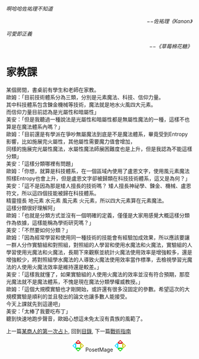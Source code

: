 *啊哈哈佐祐理不知道*  
<p align="right"><i>−−佐祐理《Kanon》</i></p>

*可愛即正義*  
<p align="right"><i>−−《草莓棉花糖》</i></p>

# 家教課
某個房間，書桌前有學生和老師在家教。   
歐姆：「目前技術體系分為三類，分別是元素魔法、科技、信仰力量。   
其中科技體系包含鍊金機械等技術，魔法就是地水火風四大元素。   
而信仰力量目前認為是光屬性和暗屬性」   
美安：「但是我聽過一種說法是光屬性和暗屬性都是無屬性魔法的一種，這樣不也算是在魔法體系內嗎？」   
歐姆：「目前還是有學派在爭吵無屬魔法到底是不是魔法體系，畢竟受到Entropy影響，比如施展完火屬性，其他屬性需要魔力值會增加，   
同樣的施展完光屬性魔法，水屬性魔法師展困難度也是上升，但是我認為不能這樣分類」   
美安：「這樣分類哪裡有問題」   
歐姆：「你想，就算是科技體系，在一個區域內使用了盧恩文字，使用風元素魔法照樣Entropy也會上升，但是盧恩文字卻被歸類在科技技術體系，這又是為何？」   
美安：「這不是因為那是矮人擅長的技術嗎？ 矮人擅長神祕學、鍊金、機械、盧恩符文，所以這四個技能被歸在科技體系。   
精靈擅長 地元素 水元素 風元素 火元素，所以四大元素算在元素魔法。   
這樣分類很好理解阿」   
歐姆：「也就是分類方式並沒有一個明確的定義，僅僅是大家用感覺大概這樣分類作為依據，這樣能稱為學術研究嗎？」   
美安：「不然要如何分類？」   
歐姆：「因為經常學習和使用同一種技術的技能會有經驗加成效果，所以應該要讓一群人分作實驗組和對照組，對照組的人學習和使用水魔法和火魔法，實驗組的人學習使用光魔法和火魔法，長期下來觀察並統計火魔法使用效率是增強較多，還是增強較少，將對照組學水魔法的人導致火魔法使用效率當作標準，去檢視學習光魔法的人使用火魔法效率是維持還是較差。」   
美安：「這樣我就懂了，如果實驗組的人使用火魔法的效率並沒有符合預期，那麼光魔法就不是魔法體系，不愧是現在魔法分類學權威教授。」   
歐姆：「這個大規模實驗也才剛開始，或許還有很多沒固定的參數。希望這次的大規模實驗是順利的並且發出的論文也讓多數人能接受。   
今天上課就先到這邊吧」   
美安：「太棒了我要吃布丁」   
聽到快速地跑步聲音，歐姆心想這未免太沒有貴族的風範了。   

上一篇[某商人的第一次占卜](../Divination/), 
回到[目錄](/#ch-1-world-setting), 
下一篇[戰術指南](../Tactics)


<p align="center"><img src="/Icon/New/PosetMage_t.png" Height="32" /> PosetMage <img src="/Icon/New/PosetMage_t.png" Height="32" /></p>
